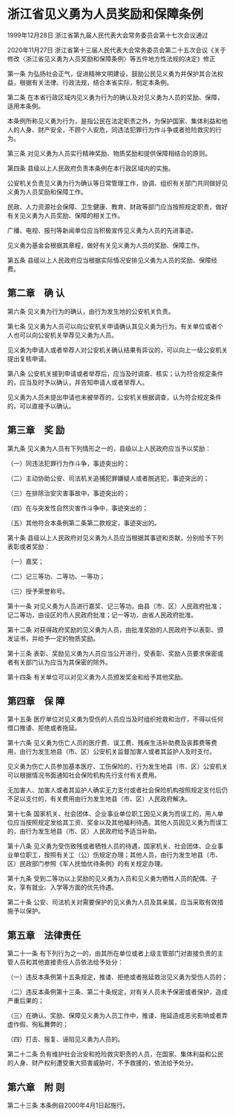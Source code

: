# 浙江省见义勇为人员奖励和保障条例

1999年12月28日 浙江省第九届人民代表大会常务委员会第十七次会议通过

2020年11月27日 浙江省第十三届人民代表大会常务委员会第二十五次会议《关于修改〈浙江省见义勇为人员奖励和保障条例〉等五件地方性法规的决定》修正



第一条 为弘扬社会正气，促进精神文明建设，鼓励公民见义勇为并保护其合法权益，根据有关法律、行政法规，结合本省实际，制定本条例。

第二条 在本省行政区域内见义勇为行为的确认及对见义勇为人员的奖励、保障，适用本条例。

本条例所称见义勇为行为，是指公民在法定职责之外，为保护国家、集体利益和他人的人身、财产安全，不顾个人安危，同违法犯罪行为作斗争或者抢险救灾的行为。

第三条 对见义勇为人员实行精神奖励、物质奖励和提供保障相结合的原则。

第四条 县级以上人民政府负责本条例在本行政区域内的实施。

公安机关负责见义勇为行为确认等日常管理工作，协调、组织有关部门共同做好见义勇为人员奖励和保障工作。

民政、人力资源社会保障、卫生健康、教育、财政等部门应当按照规定职责，做好有关见义勇为人员奖励、保障的相关工作。

广播、电视、报刊等新闻单位应当积极宣传见义勇为人员的先进事迹。

见义勇为基金会根据其章程，做好有关见义勇为人员的奖励、保障工作。

第五条 县级以上人民政府应当根据实际情况安排见义勇为人员的奖励、保障经费。

## 第二章　确    认

第六条 见义勇为行为的确认，由行为发生地的公安机关负责。

第七条 见义勇为人员可以向公安机关申请确认其见义勇为行为。有关单位或者个人也可以向公安机关举荐见义勇为人员。

见义勇为申请人或者举荐人对公安机关确认结果有异议的，可以向上一级公安机关提出复核申请。

第八条 公安机关接到申请或者举荐后，应当及时调查、核实；认为符合规定条件的，应当及时予以确认，并告知申请人或者举荐人。

见义勇为人员未提出申请也未被举荐的，公安机关根据调查，认为符合规定条件的，可以直接予以确认。

## 第三章　奖    励

第九条 见义勇为人员有下列情形之一的，县级以上人民政府应当予以奖励：

（一）同违法犯罪行为作斗争，事迹突出的；

（二）主动协助公安、司法机关追捕犯罪嫌疑人或者脱逃犯，事迹突出的；

（三）在排除治安灾害事故中，事迹突出的；

（四）在与突发性自然灾害作斗争中，事迹突出的；

（五）其他符合本条例第二条第二款规定，事迹突出的。

第十条 县级以上人民政府对见义勇为人员应当根据其事迹和贡献，分别给予下列表彰或者奖励：

（一）嘉奖；

（二）记三等功、二等功、一等功；

（三）授予荣誉称号。

第十一条 对见义勇为人员进行嘉奖、记三等功，由县（市、区）人民政府批准；记二等功，由设区的市人民政府批准；记一等功，由省人民政府批准。

第十二条 对获得政府奖励的见义勇为人员，由批准奖励的人民政府予以表彰、颁发证书，并给予一定的物质奖励。

第十三条 表彰、奖励见义勇为人员应当公开进行，受表彰、奖励人员要求保密或者有关部门认为应当为其保密的除外。

第十四条 有关单位可以对见义勇为人员颁发奖金和给予其他奖励。

## 第四章　保   障

第十五条 医疗单位对见义勇为受伤的人员应当及时组织抢救和治疗，不得以任何借口推诿、拒绝或者拖延。

第十六条 见义勇为伤亡人员的医疗费、误工费、残疾生活补助费及丧葬费等费用，由行为发生地县（市、区）公安机关监督加害人或者其监护人及时支付。

见义勇为伤亡人员参加基本医疗、工伤保险的，行为发生地县（市、区）公安机关可以根据情况书面通知社会保险机构先行支付有关费用。

无加害人、加害人或者其监护人确实无力支付或者社会保险机构按照规定支付后仍不足以支付的，有关费用由行为发生地县（市、区）人民政府解决。

第十七条 国家机关、社会团体、企业事业单位职工因见义勇为而误工的，用人单位应当按照规定发给其工资、奖金以及其他福利待遇。其他人员因见义勇为而误工的，由行为发生地县（市、区）人民政府给予适当补助。

第十八条 见义勇为受伤致残或者牺牲人员的待遇，国家机关、社会团体、企业事业单位职工，按照有关工（公）伤规定办理；其他人员，由行为发生地县（市、区）民政部门参照《军人抚恤优待条例》的有关规定办理。

第十九条 受到二等功以上奖励的见义勇为人员和见义勇为牺牲人员的配偶、子女，享有就业、入学等方面的优先待遇。

第二十条 公安、司法机关对需要保护的见义勇为人员及其亲属，应当采取有效措施予以保护。

## 第五章　法律责任

第二十一条 有下列行为之一的，由其所在单位或者上级主管部门对直接负责的主管人员和其他直接责任人员依法给予处分：

（一）违反本条例第十五条规定，推诿、拒绝或者拖延救治见义勇为受伤人员的；

（二）违反本条例第十三条、第二十条规定，对有关人员未予保密或者保护，造成严重后果的；

（三）在确认、奖励、保障见义勇为人员工作中，推诿、拖延造成恶劣影响或者弄虚作假、徇私舞弊的；

（四）打击、报复、诬陷见义勇为人员的。

第二十二条 负有维护社会治安和抢险救灾职责的人员，在国家、集体利益和公民的人身、财产权利遭受重大损害威胁时，不予救援的，依法给予处分。

## 第六章　附    则

第二十三条 本条例自2000年4月1日起施行。
